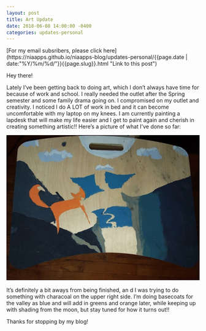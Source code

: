 ```yaml
---
layout: post
title: Art Update
date: 2018-06-08 14:00:00 -0400
categories: updates-personal
---
```

<!-- Need to copy/paste to each post: -->
<div class="feed" markdown="1">
 [For my email subsribers, please click here](https://niaapps.github.io/niaapps-blog/updates-personal/{{page.date | date:"%Y/%m/%d/"}}{{page.slug}}.html "Link to this post")
</div>

Hey there!

Lately I’ve been getting back to doing art, which I don’t always have time for because of work and school. I really needed the outlet after the Spring semester and some family drama going on. I compromised on my outlet and creativity. I noticed I do A LOT of work in bed and it can become uncomfortable with my laptop on my knees. I am currently painting a lapdesk that will make my life easier and I get to paint again and cherish in creating something artistic!! Here’s a picture of what I’ve done so far:

![alt text](/images/lp1-1.jpg "Progress of my lapdesk") 

It’s definitely a bit aways from being finished, an d I was trying to do something with characoal on the upper right side. I’m doing basecoats for the valley as blue and will add in greens and orange later, while keeping up with shading from the moon, but stay tuned for how it turns out!!

Thanks for stopping by my blog!

